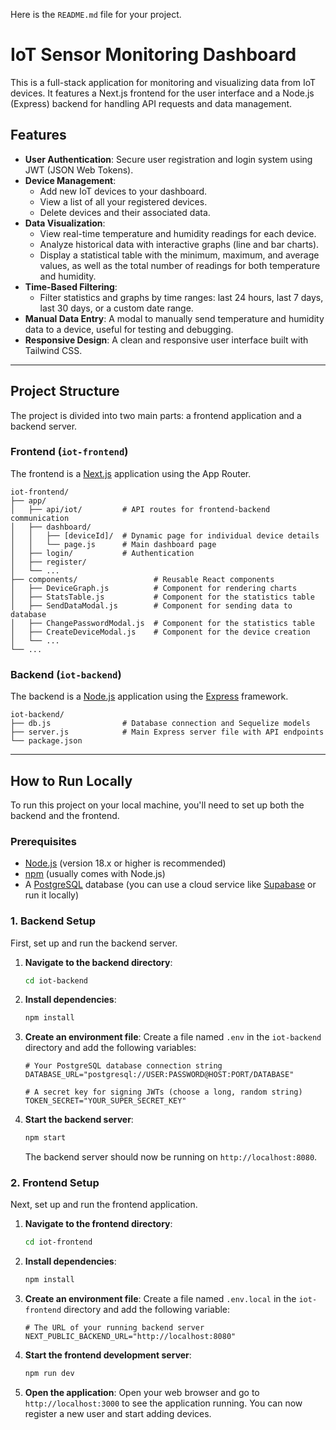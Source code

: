 Here is the `README.md` file for your project.

# IoT Sensor Monitoring Dashboard

This is a full-stack application for monitoring and visualizing data from IoT devices. It features a Next.js frontend for the user interface and a Node.js (Express) backend for handling API requests and data management.

## Features

  * **User Authentication**: Secure user registration and login system using JWT (JSON Web Tokens).
  * **Device Management**:
      * Add new IoT devices to your dashboard.
      * View a list of all your registered devices.
      * Delete devices and their associated data.
  * **Data Visualization**:
      * View real-time temperature and humidity readings for each device.
      * Analyze historical data with interactive graphs (line and bar charts).
      * Display a statistical table with the minimum, maximum, and average values, as well as the total number of readings for both temperature and humidity.
  * **Time-Based Filtering**:
      * Filter statistics and graphs by time ranges: last 24 hours, last 7 days, last 30 days, or a custom date range.
  * **Manual Data Entry**: A modal to manually send temperature and humidity data to a device, useful for testing and debugging.
  * **Responsive Design**: A clean and responsive user interface built with Tailwind CSS.

-----

## Project Structure

The project is divided into two main parts: a frontend application and a backend server.

### Frontend (`iot-frontend`)

The frontend is a [Next.js](https://nextjs.org/) application using the App Router.

```
iot-frontend/
├── app/
│   ├── api/iot/         # API routes for frontend-backend communication
│   ├── dashboard/
│   │   ├── [deviceId]/  # Dynamic page for individual device details
│   │   └── page.js      # Main dashboard page
│   ├── login/           # Authentication
│   ├── register/
│   └── ...
├── components/                 # Reusable React components
│   ├── DeviceGraph.js          # Component for rendering charts
│   ├── StatsTable.js           # Component for the statistics table
│   ├── SendDataModal.js        # Component for sending data to database
│   ├── ChangePasswordModal.js  # Component for the statistics table
│   ├── CreateDeviceModal.js    # Component for the device creation
│   └── ...
└── ...
```

### Backend (`iot-backend`)

The backend is a [Node.js](https://nodejs.org/) application using the [Express](https://expressjs.com/) framework.

```
iot-backend/
├── db.js                # Database connection and Sequelize models
├── server.js            # Main Express server file with API endpoints
└── package.json
```

-----

## How to Run Locally

To run this project on your local machine, you'll need to set up both the backend and the frontend.

### Prerequisites

  * [Node.js](https://nodejs.org/en/) (version 18.x or higher is recommended)
  * [npm](https://www.npmjs.com/) (usually comes with Node.js)
  * A [PostgreSQL](https://www.postgresql.org/) database (you can use a cloud service like [Supabase](https://supabase.com/) or run it locally)

### 1\. Backend Setup

First, set up and run the backend server.

1.  **Navigate to the backend directory**:

    ```bash
    cd iot-backend
    ```

2.  **Install dependencies**:

    ```bash
    npm install
    ```

3.  **Create an environment file**:
    Create a file named `.env` in the `iot-backend` directory and add the following variables:

    ```env
    # Your PostgreSQL database connection string
    DATABASE_URL="postgresql://USER:PASSWORD@HOST:PORT/DATABASE"

    # A secret key for signing JWTs (choose a long, random string)
    TOKEN_SECRET="YOUR_SUPER_SECRET_KEY"
    ```

4.  **Start the backend server**:

    ```bash
    npm start
    ```

    The backend server should now be running on `http://localhost:8080`.

### 2\. Frontend Setup

Next, set up and run the frontend application.

1.  **Navigate to the frontend directory**:

    ```bash
    cd iot-frontend
    ```

2.  **Install dependencies**:

    ```bash
    npm install
    ```

3.  **Create an environment file**:
    Create a file named `.env.local` in the `iot-frontend` directory and add the following variable:

    ```env
    # The URL of your running backend server
    NEXT_PUBLIC_BACKEND_URL="http://localhost:8080"
    ```

4.  **Start the frontend development server**:

    ```bash
    npm run dev
    ```

5.  **Open the application**:
    Open your web browser and go to `http://localhost:3000` to see the application running. You can now register a new user and start adding devices.
